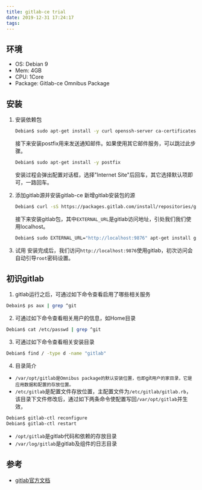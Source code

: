 ```yaml
---
title: gitlab-ce trial
date: 2019-12-31 17:24:17
tags:
---
```


## 环境

* OS: Debian 9
* Mem: 4GB
* CPU: 1Core
* Package: Gitlab-ce Omnibus Package

## 安装

1. 安装依赖包

   ```bash
   Debian$ sudo apt-get install -y curl openssh-server ca-certificates
   ```

   接下来安装postfix用来发送通知邮件。如果使用其它邮件服务，可以跳过此步骤。

   ```bash
   Debian$ sudo apt-get install -y postfix
   ```

   安装过程会弹出配置对话框，选择"Internet Site"后回车，其它选择默认项即可，一路回车。

2. 添加gitlab源并安装gitlab-ce
   新增gitlab安装包的源

   ```bash
   Debian$ curl -sS https://packages.gitlab.com/install/repositories/gitlab/gitlab-ce/script.deb.sh | sudo bash
   ```

   接下来安装gitlab包，其中`EXTERNAL_URL`是gitlab访问地址，引处我们我们使用localhost。

   ```bash
   Debian$ sudo EXTERNAL_URL="http://localhost:9876" apt-get install gitlab-ce
   ```

3. 试用
   安装完成后，我们访问`http://localhost:9876`使用gitlab，初次访问会自动引导`root`密码设置。

## 初识gitlab

1. gitlab运行之后，可通过如下命令查看启用了哪些相关服务

```bash
Debain$ ps aux | grep ^git
```

2. 可通过如下命令查看相关用户的信息，如Home目录

```bash
Debian$ cat /etc/passwd | grep ^git
```

3. 可通过如下命令查看相关安装目录

```bash
Debian$ find / -type d -name "gitlab"
```

4. 目录简介

* `/var/opt/gitlab是Omnibus package的默认安装位置，也即`git`用户的家目录，它是应用数据和配置的存放位置。`
* `/etc/gitlab`是配置文件存放位置，主配置文件为`/etc/gitlab/gitlab.rb`，该目录下文件修改后，通过如下两条命令使配置写回`/var/opt/gitlab`并生效，

```bash
Debian$ gitlab-ctl reconfigure
Debian$ gitlab-ctl restart
```

* `/opt/gitlab`是gitlab代码和依赖的存放目录
* `/var/log/gitlab`是gitlab及组件的日志目录

## 参考

* [gitlab官方文档]("https://about.gitlab.com/install/?version=ce#debian" "giblab安装文档")

